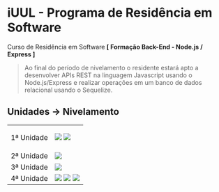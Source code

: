 # iUUL - Programa de Residência em Software
Curso de Residência em Software **[ Formação Back-End - Node.js / Express ]**

> Ao final do período de nivelamento o residente estará apto a desenvolver APIs REST na linguagem Javascript usando o Node.js/Express e realizar operações em um banco de dados relacional usando o Sequelize.



## Unidades → Nivelamento
<table>
  <tbody align="left">
    <tr>
      <td><p>1ª Unidade</p></td>
        <td>
            <a href="https://github.com/kaurodri/iUUL-Desafio1.1"><img src="https://img.shields.io/badge/Desafio%20%231.1-F0F0F0?style=for-the-badge"/></a>
            <a href="https://github.com/kaurodri/iUUL-Desafio1.2"><img src="https://img.shields.io/badge/Desafio%20%231.2-F0F0F0?style=for-the-badge"/></a>
        </td>
    </tr>
    <tr>
      <td>2ª Unidade</td>
        <td>
            <a href="https://github.com/kaurodri/iUUL-Desafio2.1"><img src="https://img.shields.io/badge/Desafio%20%232.1-CE2078?style=for-the-badge"/></a>
        </td>
    </tr>
    <tr>
      <td>3ª Unidade</td>
        <td>
            <a href="https://github.com/kaurodri/iUUL-Desafio3.1"><img src="https://img.shields.io/badge/Desafio%20%233.1-F0F0F0?style=for-the-badge"/></a>
        </td>
    </tr>
    <tr>
      <td>4ª Unidade</td>
        <td>
            <a href="https://github.com/kaurodri/iUUL-Desafio4.1"><img src="https://img.shields.io/badge/Desafio%20%234.1-CE2078?style=for-the-badge"/></a>
            <a href="https://github.com/kaurodri/iUUL-Desafio4.2"><img src="https://img.shields.io/badge/Desafio%20%234.2-CE2078?style=for-the-badge"/></a>
            <a href="https://github.com/kaurodri/iUUL-Desafio4.3"><img src="https://img.shields.io/badge/Desafio%20%234.3-CE2078?style=for-the-badge"/></a>
        </td>
    </tr>
  </tbody>
</table>
